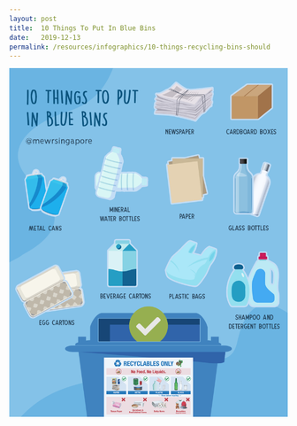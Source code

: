 ```yaml
---
layout: post
title:  10 Things To Put In Blue Bins
date:   2019-12-13
permalink: /resources/infographics/10-things-recycling-bins-should
---
```


![blue bin should infographic](/images/Blue-Bin-should.png)

